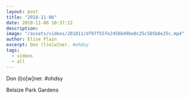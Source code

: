 ```yaml
---
layout: post
title: "2018-11-06"
date: 2018-11-06 10:37:12
description: 
image: "/assets/videos/201811/df97f55fe2456bd9be0c25c585b8e25c.mp4"
author: Elise Plain
excerpt: Don (l)o[w]ner. #ohdsy
tags: 
  - videos
  - all
---
```


Don (l)o[w]ner. #ohdsy
<p></p>
Belsize Park Gardens